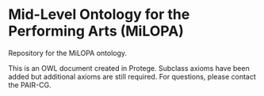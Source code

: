 # Mid-Level Ontology for the Performing Arts (MiLOPA)
Repository for the MiLOPA ontology.

This is an OWL document created in Protege.
Subclass axioms have been added but additional axioms are still required.
For questions, please contact the PAIR-CG. 

